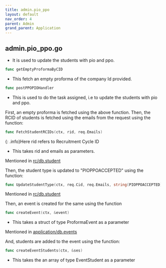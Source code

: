 ```yaml
---
title: admin.pio_ppo
layout: default
nav_order: 4
parent: Admin
grand_parent: Application
---
```

## admin.pio_ppo.go

* It is used to update the students with pio and ppo.

```go
func getEmptyProformaByCID
```
* This fetch an empty proforma of the company Id provided.

```go 
func postPPOPIOHandler
```
* This is used to do the task assigned, i.e to update the students with pio and ppo.

First, an empty proforma is fetched using the above function. Then,  the RCID of students is fetched using the emails from the request using the function:
```go
func FetchStudentRCIDs(ctx, rid, req.Emails)
```
{: .info}Here rid refers to Recruitment Cycle ID

* This takes rid and emails as parameters.

Mentioned in [rc/db.student]()

Then, the student type is updated to "PIOPPOACCEPTED" using the function: 
```go
func UpdateStudentType(ctx, req.Cid, req.Emails, string(PIOPPOACCEPTED))
```
Mentioned in [rc/db.student]()

Then, an event is created for the same using the function
```go
func createEvent(ctx, &event)
```
* This takes a struct of type ProformaEvent as a parameter

Mentioned in [application/db.events]()

And, students are added to the event using the function:
```go
func createEventStudents(ctx, &ses)
```
* This takes the an array of type EventStudent as a parameter


